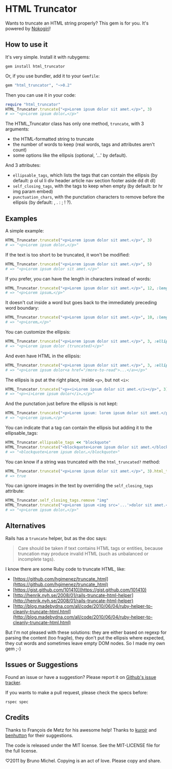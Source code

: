 HTML Truncator
==============

Wants to truncate an HTML string properly? This gem is for you.
It's powered by [Nokogiri](http://nokogiri.org/)!


How to use it
-------------

It's very simple. Install it with rubygems:

```
gem install html_truncator
```

Or, if you use bundler, add it to your `Gemfile`:

```ruby
gem "html_truncator", "~>0.2"
```

Then you can use it in your code:

```ruby
require "html_truncator"
HTML_Truncator.truncate("<p>Lorem ipsum dolor sit amet.</p>", 3)
# => "<p>Lorem ipsum dolor…</p>"
```

The HTML_Truncator class has only one method, `truncate`, with 3 arguments:

* the HTML-formatted string to truncate
* the number of words to keep (real words, tags and attributes aren't count)
* some options like the ellipsis (optional, '…' by default).

And 3 attributes:

* `ellipsable_tags`, which lists the tags that can contain the ellipsis
  (by default: p ol ul li div header article nav section footer aside dd dt dl)
* `self_closing_tags`, with the tags to keep when empty
  (by default: br hr img param embed)
* `punctuation_chars`, with the punctation characters to remove before the
  ellipsis (by default: , . : ; ! ?).


Examples
--------

A simple example:

```ruby
HTML_Truncator.truncate("<p>Lorem ipsum dolor sit amet.</p>", 3)
# => "<p>Lorem ipsum dolor…</p>"
```

If the text is too short to be truncated, it won't be modified:

```ruby
HTML_Truncator.truncate("<p>Lorem ipsum dolor sit amet.</p>", 5)
# => "<p>Lorem ipsum dolor sit amet.</p>"
```

If you prefer, you can have the length in characters instead of words:

```ruby
HTML_Truncator.truncate("<p>Lorem ipsum dolor sit amet.</p>", 12, :length_in_chars => true)
# => "<p>Lorem ipsum…</p>"
```

It doesn't cut inside a word but goes back to the immediately preceding word
boundary:

```ruby
HTML_Truncator.truncate("<p>Lorem ipsum dolor sit amet.</p>", 10, :length_in_chars => true)
# => "<p>Lorem…</p>"
```

You can customize the ellipsis:

```ruby
HTML_Truncator.truncate("<p>Lorem ipsum dolor sit amet.</p>", 3, :ellipsis => " (truncated)")
# => "<p>Lorem ipsum dolor (truncated)</p>"
```

And even have HTML in the ellipsis:

```ruby
HTML_Truncator.truncate("<p>Lorem ipsum dolor sit amet.</p>", 3, :ellipsis => '<a href="/more-to-read">...</a>')
# => "<p>Lorem ipsum dolor<a href="/more-to-read">...</a></p>"
```

The ellipsis is put at the right place, inside `<p>`, but not `<i>`:

```ruby
HTML_Truncator.truncate("<p><i>Lorem ipsum dolor sit amet.</i></p>", 3)
# => "<p><i>Lorem ipsum dolor</i>…</p>"
```

And the punctation just before the ellipsis is not kept:

```ruby
HTML_Truncator.truncate("<p>Lorem ipsum: lorem ipsum dolor sit amet.</p>", 2)
# => "<p>Lorem ipsum…</p>"
```

You can indicate that a tag can contain the ellipsis but adding it to the ellipsable_tags:

```ruby
HTML_Truncator.ellipsable_tags << "blockquote"
HTML_Truncator.truncate("<blockquote>Lorem ipsum dolor sit amet.</blockquote>", 3)
# => "<blockquote>Lorem ipsum dolor…</blockquote>"
```

You can know if a string was truncated with the `html_truncated?` method:

```ruby
HTML_Truncator.truncate("<p>Lorem ipsum dolor sit amet.</p>", 3).html_truncated?
# => true
```

You can ignore images in the text by overriding the `self_closing_tags` attribute:

```ruby
HTML_Truncator.self_closing_tags.remove "img"
HTML_Truncator.truncate("<p>Lorem ipsum <img src='...'>dolor sit amet.</p>", 3)
# => "<p>Lorem ipsum dolor…</p>"
```

Alternatives
------------

Rails has a `truncate` helper, but as the doc says:

> Care should be taken if text contains HTML tags or entities,
  because truncation may produce invalid HTML (such as unbalanced or incomplete tags).

I know there are some Ruby code to truncate HTML, like:

* [https://github.com/hgimenez/truncate_html](https://github.com/hgimenez/truncate_html)
* [https://gist.github.com/101410](https://gist.github.com/101410)
* [http://henrik.nyh.se/2008/01/rails-truncate-html-helper](http://henrik.nyh.se/2008/01/rails-truncate-html-helper)
* [http://blog.madebydna.com/all/code/2010/06/04/ruby-helper-to-cleanly-truncate-html.html](http://blog.madebydna.com/all/code/2010/06/04/ruby-helper-to-cleanly-truncate-html.html)

But I'm not pleased with these solutions: they are either based on regexp for
parsing the content (too fragile), they don't put the ellipsis where expected,
they cut words and sometimes leave empty DOM nodes. So I made my own gem ;-)


Issues or Suggestions
---------------------

Found an issue or have a suggestion? Please report it on
[Github's issue tracker](http://github.com/nono/HTML-Truncator/issues).

If you wants to make a pull request, please check the specs before:

    rspec spec


Credits
-------

Thanks to François de Metz for his awesome help!
Thanks to [kuroir](https://github.com/kuroir) and
[benhutton](https://github.com/benhutton) for their suggestions.

The code is released under the MIT license.
See the MIT-LICENSE file for the full license.

♡2011 by Bruno Michel. Copying is an act of love. Please copy and share.
